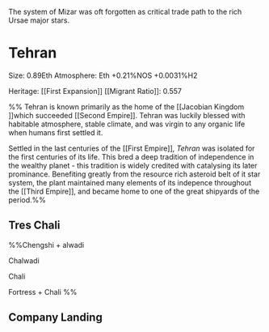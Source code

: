 The system of Mizar was oft forgotten as critical trade path to the rich Ursae major stars. 

# Tehran

Size: 0.89Eth
Atmosphere: Eth +0.21%NOS +0.0031%H2

Heritage: [[First Expansion]]
[[Migrant Ratio]]: 0.557

%%
Tehran is known primarily as the home of the [[Jacobian Kingdom ]]which succeeded [[Second Empire]].
Tehran was luckily blessed with habitable atmosphere, stable climate, and was virgin to any organic life when humans first settled it.

Settled in the last centuries of the [[First Empire]], *Tehran* was isolated for the first centuries of its life.
This bred a deep tradition of independence in the wealthy planet - this tradition is widely credited with catalysing its later prominance.
Benefiting greatly from the resource rich asteroid belt of it star system, the plant maintained many elements of its indepence throughout the [[Third Empire]], and became home to one of the great shipyards of the period.%%



## Tres Chali

%%Chengshi + alwadi 

Chalwadi  

Chali

Fortress + Chali  %%



## Company Landing